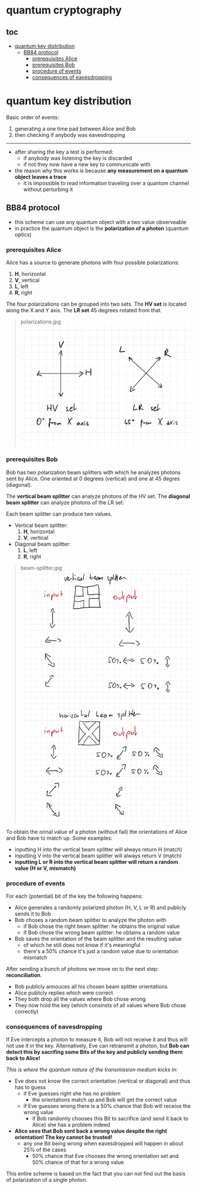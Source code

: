 # quantum cryptography

## toc

<!-- vim-markdown-toc GFM -->

* [quantum key distribution](#quantum-key-distribution)
  * [BB84 protocol](#bb84-protocol)
    * [prerequisites Alice](#prerequisites-alice)
    * [prerequisites Bob](#prerequisites-bob)
    * [procedure of events](#procedure-of-events)
    * [consequences of eavesdropping](#consequences-of-eavesdropping)

<!-- vim-markdown-toc -->

# quantum key distribution

Basic order of events:

1. generating a one time pad between Alice and Bob
2. then checking if anybody was eavesdropping

---

* after sharing the key a test is performed:
  * if anybody was listening the key is discarded
  * if not they now have a new key to communicate with
* the reason why this works is because **any measurement on a quantum object leaves a trace**
  * it is impossible to read information traveling over a quantom channel without perturbing it

## BB84 protocol

* this scheme can use any quantum object with a two value observeable
* in practice the quantum object is the **polarization of a photon** (quantum optics)

### prerequisites Alice

Alice has a source to generate photons with four possible polarizations:

1. **H**, horizontal
2. **V**, vertical
3. **L**, left
4. **R**, right

The four polarizations can be grouped into two sets.
The **HV set** is located along the X and Y axis. The **LR set** 45 degrees rotated from that.

> polarizations.jpg
<img src="media/polarizations.jpg"></img>


### prerequisites Bob

Bob has two polarization beam splitters with which he analyzes photons sent by Alice. One oriented at 0 degrees (vertical) and one at 45 degres (diagonal).

The **vertical beam splitter** can analyze photons of the HV set. The **diagonal beam splitter** can analyze photons of the LR set.

Each beam splitter can produce two values.
* Vertical beam splitter:
  1. **H**, horizontal
  2. **V**, vertical
* Diagonal beam splitter:
  1. **L**, left
  2. **R**, right

> beam-splitter.jpg
<img src="media/beam-splitter.jpg" max-width=600></img>

To obtain the orinal value of a photon (without fail) the orientations of Alice and Bob have to match up. Some examples:

* inputting H into the vertical beam splitter will always return H (match)
* inputting V into the vertical beam splitter will always return V (match)
* **inputting L or R into the vertical beam splitter will return a random value (H or V, mismatch)**

### procedure of events

For each (potential) bit of the key the following happens:

* Alice generates a randomly polarized photon (H, V, L or R) and publicly sends it to Bob
* Bob choses a random beam splitter to analyze the photon with
  * if Bob chose the right beam splitter: he obtains the original value
  * if Bob chose the wrong beam splitter: he obtains a random value
* Bob saves the orientation of the beam splitter and the resulting value 
  * of which he still does not know if it's meaningful
  * there's a 50% chance it's just a random value due to orientation mismatch

After sending a bunch of photons we move on to the next step: **reconciliation**.

* Bob publicly annouces all his chosen beam splitter orientations
* Alice publicly replies which were correct
* They both drop all the values where Bob chose wrong
* They now hold the key (which consinsts of all values where Bob chose correctly)

### consequences of eavesdropping

If Eve intercepts a photon to measure it, Bob will not receive it and thus will not use it in the key.
Alternatively, Eve can retransmit a photon, but **Bob can detect this by sacrifing some
Bits of the key and publicly sending them back to Alice!**

_This is where the quantum nature of the transmission medium kicks in:_

* Eve does not know the correct orientation (vertical or diagonal) and thus has to guess
  * if Eve guesses right she has no problem
    * the orientations match up and Bob will get the correct value
  * if Eve guesses wrong there is a 50% chance that Bob will receive the wrong value
    * if Bob randomly chooses this Bit to sacrifice (and send it back to Alice) she has a problem indeed
* **Alice sees that Bob sent back a wrong value despite the right orientation! The key cannot be trusted!**
  * any one Bit being wrong when eavesdropped will happen in about 25% of the cases
    * 50% chance that Eve chooses the wrong orientation set and 50% chance of that for a wrong value

This entire scheme is based on the fact that you can not find out the basis of polarization of a single photon.
